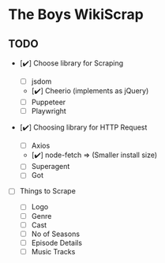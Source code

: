 # The Boys WikiScrap

## TODO

- [✔️] Choose library for Scraping

  - [ ] jsdom
  - [✔️] Cheerio (implements as jQuery)
  - [ ] Puppeteer
  - [ ] Playwright

- [✔️] Choosing library for HTTP Request

  - [ ] Axios
  - [✔️] node-fetch => (Smaller install size)
  - [ ] Superagent
  - [ ] Got

- [ ] Things to Scrape

  - [ ] Logo
  - [ ] Genre
  - [ ] Cast
  - [ ] No of Seasons
  - [ ] Episode Details
  - [ ] Music Tracks
